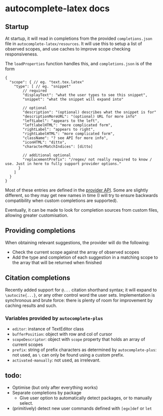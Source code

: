 # autocomplete-latex docs

## Startup
At startup, it will read in completions from the provided `completions.json` file in `autocomplete-latex/resources`. It will use this to setup a list of observed scopes, and use caches to improve scope checking responsiveness.

The `loadProperties` function handles this, and `completions.json` is of the form
```
{
  "scope": { // eg. "text.tex.latex"
    "type": [ // eg. "snippet"
        // required
        "displayText": "what the user types to see this snippet",
        "snippet": "what the snippet will expand into"

        // optional
        "description": "(optional) describes what the snippet is for"
        "descriptionMoreURL": "(optional) URL for more info"
        "leftLabel": "appears to the left",
        "leftlabelHTML": "more complicated form",
        "rightLabel": "appears to right",
        "rightLabelHTML": "more complicated form",
        "className": "? see API for more info",
        "iconHTML": "ditto",
        "characterMatchIndices": [ditto]

        // additional optional
        "replacementPrefix": "/regex/ not really required to know / use. Just in here to fully support provider options."
      }
    ]
  }
}
```
Most of these entries are defined in the [provider API](https://github.com/atom/autocomplete-plus/wiki/Provider-API#suggestions). Some are slightly different, so they may get new names in time (I will try to ensure backwards compatibility when custom completions are supported).

Eventually, it can be made to look for completion sources from custom files, allowing greater customisation.

## Providing completions
When obtaining relevant suggestions, the provider will do the following:
- Check the current scope against the array of observed scopes
- Add the type and completion of each suggestion in a matching scope to the array that will be returned when finished

## Citation completions
Recently added support for `@...` citation shorthand syntax; it will expand to `\autocite{...}`, or any other control word the user sets. Implementation is synchronous and brute force: there is plenty of room for improvement by caching results and such.

### Variables provided by `autocomplete-plus`
- `editor`: instance of TextEditor class
- `bufferPosition`: object with row and col of cursor
- `scopeDescriptor`: object with `scope` property that holds an array of current scopes
- `prefix`: string of prefix characters as determined by `autocomplete-plus`: not used, as `\` can only be found using a custom prefix.
- `activated-manually`: not used, as irrelevant.


## todo:
- Optimise (but only after everything works)
- Separate completions by package
  - Give user option to automatically detect packages, or to manually select.
- (primitively) detect new user commands defined with `[egx]def` or `let`
